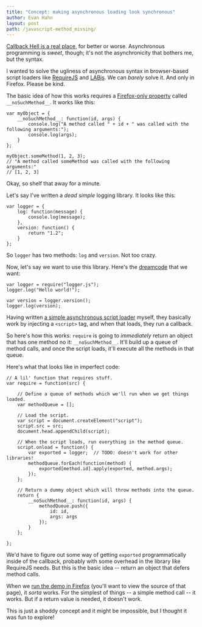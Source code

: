 ```yaml
---
title: "Concept: making asynchronous loading look synchronous"
author: Evan Hahn
layout: post
path: /javascript-method_missing/
---
```


[Callback Hell is a real place](http://callbackhell.com/), for better or worse. Asynchronous programming is _sweet_, though; it's not the asynchronicity that bothers me, but the syntax.

I wanted to solve the ugliness of asynchronous syntax in browser-based script loaders like [RequireJS](http://requirejs.org/) and [LABjs](http://labjs.com/). We can _barely_ solve it. And only in Firefox. Please be kind.

The basic idea of how this works requires a [Firefox-only property](https://developer.mozilla.org/en-US/docs/JavaScript/Reference/Global_Objects/Object/noSuchMethod) called `__noSuchMethod__`. It works like this:

    var myObject = {
        __noSuchMethod__: function(id, args) {
            console.log("A method called " + id + " was called with the following arguments:");
            console.log(args);
        }
    };

    myObject.someMethod(1, 2, 3);
    // "A method called someMethod was called with the following arguments:"
    // [1, 2, 3]

Okay, so shelf that away for a minute.

Let's say I've written a _dead simple_ logging library. It looks like this:

    var logger = {
        log: function(message) {
            console.log(message);
        },
        version: function() {
            return "1.2";
        }
    };

So `logger` has two methods: `log` and `version`. Not too crazy.

Now, let's say we want to use this library. Here's the [dreamcode](http://nobackend.org/dreamcode.html) that we want:

    var logger = require("logger.js");
    logger.log("Hello world!");

    var version = logger.version();
    logger.log(version);

Having written [a simple asynchronous script loader](https://github.com/evanhahn/scriptinclude) myself, they basically work by injecting a `<script>` tag, and when that loads, they run a callback.

So here's how this works: `require` is going to _immediately_ return an object that has one method no it: `__noSuchMethod__`. It'll build up a queue of method calls, and once the script loads, it'll execute all the methods in that queue.

Here's what that looks like in imperfect code:

    // A lil' function that requires stuff.
    var require = function(src) {

        // Define a queue of methods which we'll run when we get things loaded.
        var methodQueue = [];

        // Load the script.
        var script = document.createElement("script");
        script.src = src;
        document.head.appendChild(script);

        // When the script loads, run everything in the method queue.
        script.onload = function() {
            var exported = logger;  // TODO: doesn't work for other libraries!
            methodQueue.forEach(function(method) {
                exported[method.id].apply(exported, method.args);
            });
        };

        // Return a dummy object which will throw methods into the queue.
        return {
            __noSuchMethod__: function(id, args) {
                methodQueue.push({
                    id: id,
                    args: args
                });
            }
        };

    };

We'd have to figure out some way of getting `exported` programmatically inside of the callback, probably with some overhead in the library like RequireJS needs. But this is the basic idea -- return an object that defers method calls.

When we [run the demo in Firefox](http://evanhahn.com/wp-content/uploads/2013/05/async/index.html) (you'll want to view the source of that page), it _sorta_ works. For the simplest of things -- a simple method call -- it works. But if a return value is needed, it doesn't work.

This is just a shoddy concept and it might be impossible, but I thought it was fun to explore!
